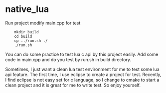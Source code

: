 # native_lua

Run project
modify main.cpp for test
```
    mkdir build
    cd build
    cp ../run.sh ./
    ./run.sh
```

You can do some practice to test lua c api by this project easily.
Add some code in main.cpp and do you test by run.sh in build directory.

Sometimes, I just want a clean lua test environment for me to test some lua api feature. The first time, I use eclipse to create a project for test. Recently, I find eclipse is not easy set for c language, so I change to cmake to start a clean project and it is great for me to write test.
So enjoy yourself. 
